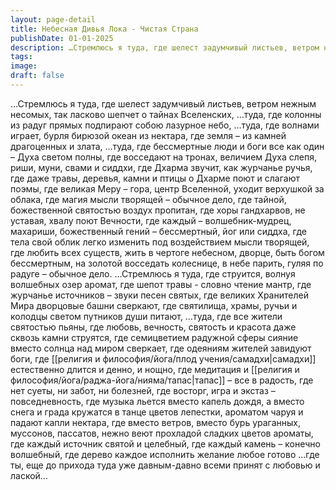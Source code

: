 ```yaml
---
layout: page-detail
title: Небесная Дивья Лока - Чистая Страна
publishDate: 01-01-2025
description: …Стремлюсь я туда, где шелест задумчивый листьев, ветром нежным несомых, так ласково шепчет о тайнах Вселенских, …туда, где колонны из радуг прямых подпирают собою лазурное небо, …туда, где волнами играет, бурля бирюзой океан из нектара, где земля...
tags:
image:
draft: false
---
```

…Стремлюсь я туда, где шелест задумчивый листьев, ветром нежным несомых, так ласково шепчет о тайнах Вселенских, …туда, где колонны из радуг прямых подпирают собою лазурное небо, …туда, где волнами играет, бурля бирюзой океан из нектара, где земля – из камней драгоценных и злата, …туда, где бессмертные люди и боги все как один –  Духа светом полны, где восседают на тронах,  величием Духа слепя, риши, муни, свами и сиддхи, где Дхарма звучит, как журчанье ручья, где даже травы, деревья, камни и птицы о Дхарме поют и слагают поэмы, где великая Меру – гора, центр Вселенной, уходит верхушкой за облака, где магия мысли творящей – обычное дело, где тайной, божественной святостью воздух пропитан, где хоры гандхарвов, не уставая, хвалу поют Вечности, где каждый – волшебник-мудрец, махариши, божественный гений – бессмертный, йог или сиддха, где тела свой облик легко изменить под воздействием мысли творящей, где любить всех существ, жить в чертоге небесном, дворце, быть богом бессмертным, на золотой восседать колеснице, в небе парить, гуляя по радуге – обычное дело. …Стремлюсь я туда, где струится, волнуя волшебных озер аромат, где шепот травы - словно чтение мантр, где журчанье источников – звуки песен святых, где великих Хранителей Мира дворцовые башни сверкают, где святилища, храмы, ручьи и колодцы светом путников души питают, …туда, где все жители святостью пьяны, где любовь, вечность, святость и красота даже сквозь камни струятся, где семицветием радужной сферы сияние вместо солнца над миром сверкает, где одеяниям жителей завидуют боги, где [[религия и философия/йога/плод учения/самадхи|самадхи]] естественно длится и денно, и нощно, где медитация и [[религия и философия/йога/раджа-йога/нияма/тапас|тапас]] – все в радость, где нет суеты, ни забот, ни болезней, где восторг, игра и экстаз – повседневность, где музыка льется вместо капель дождя, а вместо снега и града кружатся в танце цветов лепестки, ароматом чаруя и падают капли нектара, где вместо ветров, вместо бурь ураганных, муссонов, пассатов, нежно веют прохладой сладких цветов ароматы, где каждый источник святой и целебный, где каждый камень – конечно волшебный, где дерево каждое исполнить желание любое готово …где ты, еще до прихода туда уже давным-давно всеми принят с любовью и лаской…